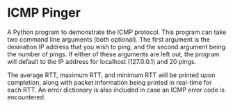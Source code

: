 # ICMP Pinger
A Python program to demonstrate the ICMP protocol. This program can take two command line arguments (both optional). The first argument is the desination IP address that you wish to ping, and the second argument being the number of pings. If either of these arguments are left out, the program will default to the IP address for localhost (127.0.0.1) and 20 pings.

The average RTT, maximum RTT, and minimum RTT will be printed upon completion, along with packet information being printed in real-time for each RTT. An error dictionary is also included in case an ICMP error code is encountered.
